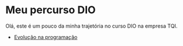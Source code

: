 # Meu percurso DIO
 Olá, este é um pouco da minha trajetória no curso DIO na empresa TQI.
  - [Evolução na programação](percurso/minha_evolucao_na_programacao.md)